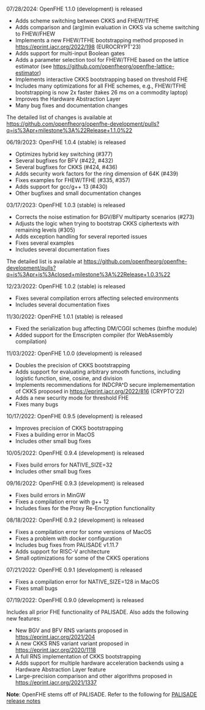 07/28/2024: OpenFHE 1.1.0 (development) is released

* Adds scheme switching between CKKS and FHEW/TFHE
* Adds comparison and (arg)min evaluation in CKKS via scheme switching to FHEW/FHEW
* Implements a new FHEW/TFHE bootstrapping method proposed in https://eprint.iacr.org/2022/198 (EUROCRYPT'23)
* Adds support for multi-input Boolean gates
* Adds a parameter selection tool for FHEW/TFHE based on the lattice estimator (see https://github.com/openfheorg/openfhe-lattice-estimator)
* Implements interactive CKKS bootstrapping based on threshold FHE
* Includes many optimizations for all FHE schemes, e.g., FHEW/TFHE bootstrapping is now 2x faster (takes 26 ms on a commodity laptop)
* Improves the Hardware Abstraction Layer
* Many bug fixes and documentation changes

The detailed list of changes is available at https://github.com/openfheorg/openfhe-development/pulls?q=is%3Apr+milestone%3A%22Release+1.1.0%22

06/19/2023: OpenFHE 1.0.4 (stable) is released

* Optimizes hybrid key switching (#377)
* Several bugfixes for BFV (#422, #432)
* Several bugfixes for CKKS (#424, #436)
* Adds security work factors for the ring dimension of 64K (#439)
* Fixes examples for FHEW/TFHE (#335, #357)
* Adds support for gcc/g++ 13 (#430)
* Other bugfixes and small documentation changes

03/17/2023: OpenFHE 1.0.3 (stable) is released

* Corrects the noise estimation for BGV/BFV multiparty scenarios (#273)
* Adjusts the logic when trying to bootstrap CKKS ciphertexts with remaining levels (#305)
* Adds exception handling for several reported issues
* Fixes several examples
* Includes several documentation fixes

The detailed list is available at https://github.com/openfheorg/openfhe-development/pulls?q=is%3Apr+is%3Aclosed+milestone%3A%22Release+1.0.3%22

12/23/2022: OpenFHE 1.0.2 (stable) is released

* Fixes several compilation errors affecting selected environments
* Includes several documentation fixes

11/30/2022: OpenFHE 1.0.1 (stable) is released

* Fixed the serialization bug affecting DM/CGGI schemes (binfhe module)
* Added support for the Emscripten compiler (for WebAssembly compilation)

11/03/2022: OpenFHE 1.0.0 (development) is released

* Doubles the precision of CKKS bootstrapping
* Adds support for evaluating arbitrary smooth functions, including logistic function, sine, cosine, and division
* Implements recommendations for INDCPA^D secure implemementation of CKKS proposed in https://eprint.iacr.org/2022/816 (CRYPTO'22)
* Adds a new security mode for threshold FHE
* Fixes many bugs

10/17/2022: OpenFHE 0.9.5 (development) is released

* Improves precision of CKKS bootstrapping
* Fixes a building error in MacOS
* Includes other small bug fixes

10/05/2022: OpenFHE 0.9.4 (development) is released

* Fixes build errors for NATIVE_SIZE=32
* Includes other small bug fixes

09/16/2022: OpenFHE 0.9.3 (development) is released

* Fixes build errors in MinGW
* Fixes a compilation error with g++ 12
* Includes fixes for the Proxy Re-Encryption functionality

08/18/2022: OpenFHE 0.9.2 (development) is released

* Fixes a compilation error for some versions of MacOS
* Fixes a problem with docker configuration
* Includes bug fixes from PALISADE v1.11.7
* Adds support for RISC-V architecture
* Small optimizations for some of the CKKS operations

07/21/2022: OpenFHE 0.9.1 (development) is released

* Fixes a compilation error for NATIVE_SIZE=128 in MacOS
* Fixes small bugs

07/19/2022: OpenFHE 0.9.0 (development) is released

Includes all prior FHE functionality of PALISADE. Also adds the following new features:
* New BGV and BFV RNS variants proposed in https://eprint.iacr.org/2021/204
* A new CKKS RNS variant variant proposed in https://eprint.iacr.org/2020/1118
* A full RNS implementation of CKKS bootstrapping
* Adds support for multiple hardware acceleration backends using a Hardware Abstraction Layer feature
* Large-precision comparison and other algorithms proposed in https://eprint.iacr.org/2021/1337

**Note**: OpenFHE stems off of PALISADE. Refer to the following for [PALISADE release notes](https://gitlab.com/palisade/palisade-development/-/blob/master/Release_Notes.md)
